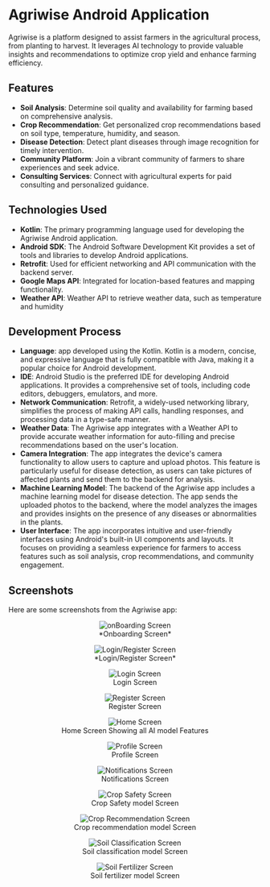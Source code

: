 # Agriwise Android Application

Agriwise is a platform designed to assist farmers in the agricultural process, from planting to harvest. It leverages AI technology to provide valuable insights and recommendations to optimize crop yield and enhance farming efficiency.

## Features

- **Soil Analysis**: Determine soil quality and availability for farming based on comprehensive analysis.
- **Crop Recommendation**: Get personalized crop recommendations based on soil type, temperature, humidity, and season.
- **Disease Detection**: Detect plant diseases through image recognition for timely intervention.
- **Community Platform**: Join a vibrant community of farmers to share experiences and seek advice.
- **Consulting Services**: Connect with agricultural experts for paid consulting and personalized guidance.

## Technologies Used

- **Kotlin**: The primary programming language used for developing the Agriwise Android application.
- **Android SDK**: The Android Software Development Kit provides a set of tools and libraries to develop Android applications.
- **Retrofit**: Used for efficient networking and API communication with the backend server.
- **Google Maps API**: Integrated for location-based features and mapping functionality.
- **Weather API**: Weather API to retrieve weather data, such as temperature and humidity

## Development Process

- **Language**: app developed using the Kotlin. Kotlin is a modern, concise, and expressive language that is fully compatible with Java, making it a popular choice for Android development.
- **IDE**: Android Studio is the preferred IDE for developing Android applications. It provides a comprehensive set of tools, including code editors, debuggers, emulators, and more.
- **Network Communication**: Retrofit, a widely-used networking library, simplifies the process of making API calls, handling responses, and processing data in a type-safe manner.
- **Weather Data**: The Agriwise app integrates with a Weather API to provide accurate weather information for auto-filling and precise recommendations based on the user's location.
- **Camera Integration**: The app integrates the device's camera functionality to allow users to capture and upload photos. This feature is particularly useful for disease detection, as users can take pictures of       affected plants and send them to the backend for analysis.
- **Machine Learning Model**: The backend of the Agriwise app includes a machine learning model for disease detection. The app sends the uploaded photos to the backend, where the model analyzes the images and provides   insights on the presence of any diseases or abnormalities in the plants.
- **User Interface**: The app incorporates intuitive and user-friendly interfaces using Android's built-in UI components and layouts. It focuses on providing a seamless experience for farmers to access features such     as soil analysis, crop recommendations, and community engagement.

## Screenshots

Here are some screenshots from the Agriwise app:


<p align="center">
  <img src="https://github.com/AgriWiseGP/Agriwise_Android/assets/76598011/95c1fd18-9bf3-481f-91da-1781974b22ea" alt="onBoarding Screen">
  <br>
  *Onboarding Screen*
</p>

<p align="center">
  <img src="https://github.com/AgriWiseGP/Agriwise_Android/assets/76598011/be2bd454-3c52-4cf5-b127-ee1568cd6afb" alt="Login/Register Screen">
  <br>
  *Login/Register Screen*
</p>




<p align="center">
  <img src="https://github.com/AgriWiseGP/Agriwise_Android/assets/76598011/71af773b-6c47-4584-a0bf-f5804fb0d8e9" alt="Login Screen">
  <br>
  Login Screen
</p>


<p align="center">
  <img src="https://github.com/AgriWiseGP/Agriwise_Android/assets/76598011/c49e3093-8c9a-44ec-8fa0-bcf543c56eb4" alt="Register Screen">
  <br>
  Register Screen
</p>

<p align="center">
  <img src="https://github.com/AgriWiseGP/Agriwise_Android/assets/76598011/303b3542-fb6b-4a79-b314-cfdf6efb3484" alt="Home Screen">
  <br>
  Home Screen Showing all AI model Features
</p>

<p align="center">
  <img src="https://github.com/AgriWiseGP/Agriwise_Android/assets/76598011/932063d4-2e19-48c7-b7ae-8d9e004357fd" alt="Profile Screen">
  <br>
  Profile Screen
</p>

<p align="center">
  <img src="https://github.com/AgriWiseGP/Agriwise_Android/assets/76598011/3d9f47c5-b38b-43c8-8e81-d4c8c92c8744" alt="Notifications Screen">
  <br>
  Notifications Screen
</p>


<p align="center">
  <img src="https://github.com/AgriWiseGP/Agriwise_Android/assets/76598011/d7fcb3d6-576d-4345-9163-6f66384c4a66" alt="Crop Safety Screen">
  <br>
  Crop Safety model Screen
</p>


<p align="center">
  <img src="https://github.com/AgriWiseGP/Agriwise_Android/assets/76598011/86d5201f-c292-4a68-b02a-4d1327f92a01" alt="Crop Recommendation Screen">
  <br>
  Crop recommendation model Screen
</p>


<p align="center">
  <img src="https://github.com/AgriWiseGP/Agriwise_Android/assets/76598011/74a7691e-8503-4676-8330-a533484b0d9c" alt="Soil Classification Screen">
  <br>
  Soil classification model Screen
</p>


<p align="center">
  <img src="https://github.com/AgriWiseGP/Agriwise_Android/assets/76598011/f836b5a1-8309-4cd2-99b9-8564afac6f68" alt="Soil Fertilizer Screen">
  <br>
  Soil fertilizer model Screen
</p>
